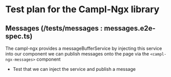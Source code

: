 # Test plan for the Campl-Ngx library

## Messages (/tests/messages : messages.e2e-spec.ts)

The campl-ngx provides a messageBufferService by injecting this service into our component we can publish messages onto the page via the `<campl-ngx-messages>` component

* Test that we can inject the service and publish a message